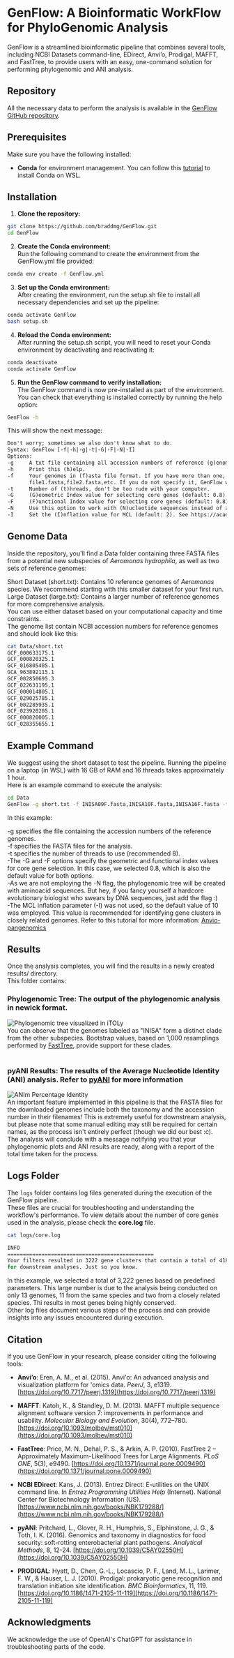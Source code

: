 # GenFlow: A Bioinformatic WorkFlow for PhyloGenomic Analysis

GenFlow is a streamlined bioinformatic pipeline that combines several tools, including NCBI Datasets command-line, EDirect, Anvi’o, Prodigal, MAFFT, and FastTree, to provide users with an easy, one-command solution for performing phylogenomic and ANI analysis.

## Repository
All the necessary data to perform the analysis is available in the [GenFlow GitHub repository](https://github.com/braddmg/GenFlow).

## Prerequisites

Make sure you have the following installed:
- **Conda** for environment management. You can follow this  [tutorial](https://braddmg.github.io/GenPro/Preparacion-de-ambiente-linux/) to install Conda on WSL. 

## Installation

1. **Clone the repository:**
```bash
git clone https://github.com/braddmg/GenFlow.git
cd GenFlow
```
2. **Create the Conda environment:** <br>
   Run the following command to create the environment from the GenFlow.yml file provided:
```bash
conda env create -f GenFlow.yml
```
3. **Set up the Conda environment:** <br>
After creating the environment, run the setup.sh file to install all necessary dependencies and set up the pipeline:
```bash
conda activate GenFlow
bash setup.sh
```
4. **Reload the Conda environment:** <br>
   After running the setup.sh script, you will need to reset your Conda environment by deactivating and reactivating it:
```bash
conda deactivate
conda activate GenFlow
```
5. **Run the GenFlow command to verify installation:** <br>
   The GenFlow command is now pre-installed as part of the environment. You can check that everything is installed correctly by running the help option:
```bash
GenFlow -h
```
This will show the next message:
```txt
Don't worry; sometimes we also don't know what to do.
Syntax: GenFlow [-f|-h|-g|-t|-G|-F|-N|-I] 
Options: 
-g     A txt file containing all accession numbers of reference (g)enomes (default: genomes.txt)
-h     Print this (h)elp.
-f     Your genomes in (f)asta file format. If you have more than one, provide file names separated by coma:
       file1.fasta,file2.fasta,etc. If you do not specify it, GenFlow will use all fasta in the folder.
-t     Number of (t)hreads, don't be too rude with your computer.
-G     (G)eometric Index value for selecting core genes (default: 0.8).
-F     (F)unctional Index value for selecting core genes (default: 0.8).
-N     Use this option to work with (N)ucleotide sequences instead of amino acid sequences. It requires a lot of RAM!!
-I     Set the (I)nflation value for MCL (default: 2). See https://academic.oup.com/nar/article/30/7/1575/2376029 for more information.
```
## Genome Data
Inside the repository, you'll find a Data folder containing three FASTA files from a potential new subspecies of *Aeromonas hydrophila*, as well as two sets of reference genomes:

Short Dataset (short.txt): Contains 10 reference genomes of *Aeromonas* species. We recommend starting with this smaller dataset for your first run.<br>
Large Dataset (large.txt): Contains a larger number of reference genomes for more comprehensive analysis.<br>
You can use either dataset based on your computational capacity and time constraints.<br>
The genome list contain NCBI accession numbers for reference genomes and should look like this:<br>
```bash
cat Data/short.txt
GCF_000633175.1
GCF_000820325.1
GCF_016805405.1
GCA_963892115.1
GCF_002850695.3
GCF_022631195.1
GCF_000014805.1
GCF_029025785.1
GCF_002285935.1
GCF_023920205.1
GCF_000820005.1
GCF_028355655.1
```
## Example Command 
We suggest using the short dataset to test the pipeline. Running the pipeline on a laptop (in WSL) with 16 GB of RAM and 16 threads takes approximately 1 hour. <br>
Here is an example command to execute the analysis:
```bash
cd Data
GenFlow -g short.txt -f INISA09F.fasta,INISA10F.fasta,INISA16F.fasta -t 8 -G 0.8 -F 0.8
```
In this example:

-g specifies the file containing the accession numbers of the reference genomes. <br>
-f specifies the FASTA files for the analysis. <br>
-t specifies the number of threads to use (recommended 8). <br>
-The -G and -F options specify the geometric and functional index values for core gene selection. In this case, we selected 0.8, which is also the default value for both options. <br>
-As we are not employing the -N flag, the phylogenomic tree will be created with aminoacid sequences. But hey, if you fancy yourself a hardcore evolutionary biologist who swears by DNA sequences, just add the flag :) <br>
-The MCL inflation parameter (-I) was not used, so the default value of 10 was employed. This value is recommended for identifying gene clusters in closely related genomes. Refer to this tutorial for more information: [Anvio-pangenomics](https://merenlab.org/2016/11/08/pangenomics-v2/)


## Results
Once the analysis completes, you will find the results in a newly created results/ directory. <br>
This folder contains:

### **Phylogenomic Tree:** The output of the phylogenomic analysis in newick format. <br>
![Phylogenomic tree visualized in iTOLy](https://raw.githubusercontent.com/braddmg/images/main/Aeromonas_tree.jpg)
<br>
You can observe that the genomes labeled as "INISA" form a distinct clade from the other subspecies. Bootstrap values, based on 1,000 resamplings performed by [FastTree](http://www.microbesonline.org/fasttree/), provide support for these clades. <br>
<br>
### **pyANI Results:** The results of the Average Nucleotide Identity (ANI) analysis. Refer to [pyANI](https://github.com/widdowquinn/pyani) for more information <br>
![ANIm Percentage Identity](https://raw.githubusercontent.com/braddmg/images/main/ANIm_percentage_identity.png)
<br>
An important feature implemented in this pipeline is that the FASTA files for the downloaded genomes include both the taxonomy and the accession number in their filenames! This is extremely useful for downstream analysis, but please note that some manual editing may still be required for certain names, as the process isn't entirely perfect (though we did our best :c). <br> 
The analysis will conclude with a message notifying you that your phylogenomic plots and ANI results are ready, along with a report of the total time taken for the process. <br>
## Logs Folder
The `logs` folder contains log files generated during the execution of the GenFlow pipeline. <br>
These files are crucial for troubleshooting and understanding the workflow's performance. 
To view details about the number of core genes used in the analysis, please check the **core.log** file.<br>
```bash
cat logs/core.log
```
```bash
INFO
===============================================
Your filters resulted in 3222 gene clusters that contain a total of 41886 genes.
for downstream analyses. Just so you know.
```
In this example, we selected a total of 3,222 genes based on predefined parameters. This large number is due to the analysis being conducted on only 13 genomes, 11 from the same species and two from a closely related species. Thi results in most genes being highly conserved. <br>
Other log files document various steps of the process and can provide insights into any issues encountered during execution.

## Citation

If you use GenFlow in your research, please consider citing the following tools:

- **Anvi’o**: Eren, A. M., et al. (2015). Anvi'o: An advanced analysis and visualization platform for 'omics data. *PeerJ*, 3, e1319. [https://doi.org/10.7717/peerj.1319](https://doi.org/10.7717/peerj.1319)

- **MAFFT**: Katoh, K., & Standley, D. M. (2013). MAFFT multiple sequence alignment software version 7: improvements in performance and usability. *Molecular Biology and Evolution*, 30(4), 772–780. [https://doi.org/10.1093/molbev/mst010](https://doi.org/10.1093/molbev/mst010)

- **FastTree**: Price, M. N., Dehal, P. S., & Arkin, A. P. (2010). FastTree 2 – Approximately Maximum-Likelihood Trees for Large Alignments. *PLoS ONE*, 5(3), e9490. [https://doi.org/10.1371/journal.pone.0009490](https://doi.org/10.1371/journal.pone.0009490)

- **NCBI EDirect**: Kans, J. (2013). Entrez Direct: E-utilities on the UNIX command line. In *Entrez Programming Utilities Help* (Internet). National Center for Biotechnology Information (US). [https://www.ncbi.nlm.nih.gov/books/NBK179288/](https://www.ncbi.nlm.nih.gov/books/NBK179288/)

- **pyANI**: Pritchard, L., Glover, R. H., Humphris, S., Elphinstone, J. G., & Toth, I. K. (2016). Genomics and taxonomy in diagnostics for food security: soft-rotting enterobacterial plant pathogens. *Analytical Methods*, 8, 12-24. [https://doi.org/10.1039/C5AY02550H](https://doi.org/10.1039/C5AY02550H)

- **PRODIGAL**: Hyatt, D., Chen, G.-L., Locascio, P. F., Land, M. L., Larimer, F. W., & Hauser, L. J. (2010). Prodigal: prokaryotic gene recognition and translation initiation site identification. *BMC Bioinformatics*, 11, 119. [https://doi.org/10.1186/1471-2105-11-119](https://doi.org/10.1186/1471-2105-11-119)

## Acknowledgments

We acknowledge the use of OpenAI's ChatGPT for assistance in troubleshooting parts of the code.

